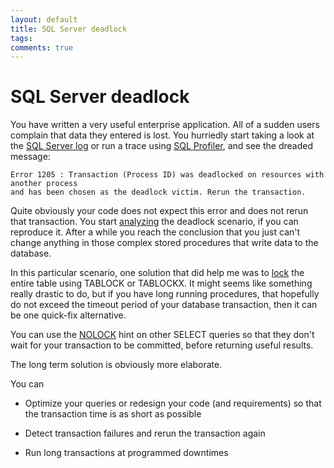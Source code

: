 ```yaml
---
layout: default
title: SQL Server deadlock
tags:
comments: true
---
```

# SQL Server deadlock

You have written a very useful enterprise application. All of a sudden users complain that data they entered is lost. You hurriedly start taking a look at the [SQL Server log](http://msdn.microsoft.com/en-us/library/ms187885.aspx) or run a trace using [SQL Profiler](http://msdn.microsoft.com/en-us/library/ms181091.aspx), and see the dreaded message:

```text
Error 1205 : Transaction (Process ID) was deadlocked on resources with another process 
and has been chosen as the deadlock victim. Rerun the transaction.
```

Quite obviously your code does not expect this error and does not rerun that transaction. You start [analyzing](http://msdn.microsoft.com/en-us/library/ms188246.aspx) the deadlock scenario, if you can reproduce it. After a while you reach the conclusion that you just can't change anything in those complex stored procedures that write data to the database.

In this particular scenario, one solution that did help me was to [lock](http://technet.microsoft.com/en-us/library/ms187373.aspx) the entire table using TABLOCK or TABLOCKX. It might seems like something really drastic to do, but if you have long running procedures, that hopefully do not exceed the timeout period of your database transaction, then it can be one quick-fix alternative.

You can use the [NOLOCK](http://www.codinghorror.com/blog/2008/08/deadlocked.html) hint on other SELECT queries so that they don't wait for your transaction to be committed, before returning useful results.

The long term solution is obviously more elaborate.

You can

* Optimize your queries or redesign your code (and requirements) so that the transaction time is as short as possible

* Detect transaction failures and rerun the transaction again

* Run long transactions at programmed downtimes
